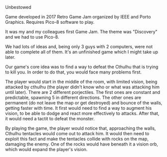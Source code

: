Unbestowed

Game developed in 2017 Retro Game Jam organized by IEEE and Porto Graphics.
Requires Pico-8 software to play.

It was my and my colleagues first Game Jam. The theme was "Discovery" and we had to use Pico-8.

We had lots of ideas and, being only 3 guys with 2 computers, were not able to complete all of them. It's an unfinished game which I might take up later.

Our game's core idea was to find a way to defeat the Cthulhu that is trying to kill you. In order to do that, you would face many problems first.

The player would start in the middle of the room, with limited vision, being attacked by cthulhu (the player didn't know who or what was attacking him until later).
There are 2 different porjectiles. The first ones are constant and predictable, spawning 5 in different directions. The other ones are permanent (do not leave the map or get destroyed) and bounce of the walls, getting faster with time. 
It first would need to find a way to augment his vision, to be able to dodge and react more effectively to attacks. After that, it would need a tactit to defeat the monster.


By playing the game, the player would notice that, approaching the walls, Cthulhu tentacles would come out to attack him. 
It would then need to exploit this fact and make the tentacles collide with rocks on the map, damaging the enemy.
One of the rocks would have beneath it a vision orb, which would expand the player's vision.
